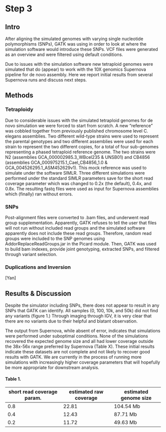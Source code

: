 # Step 3

## Intro
After aligning the simulated genomes with varying single nucleotide polymorphisms (SNPs), GATK was using in order to look at where the simulation software would introduce these SNPs. VCF files were generated as an overview and were filtered using default conditions. 

Due to issues with the simulation software new tetraploid genomes were simulated that do (appear) to work with the 10X genomics Supernova pipeline for de novo assembly. Here we report initial results from several Supernova runs and discuss next steps.

## Methods
### Tetraploidy
Due to considerable issues with the simulated tetraploid genomes for de novo simulation we were forced to start from scratch. A new “reference” was cobbled together from previously published chromosome level C. elegans assemblies. Two different wild-type strains were used to represent the parental genotypes and two different assemblies were used for each strain to represent the two different copies, for a total of four sub-genomes representing a phased tetraploid reference genome. The two strains were N2 (assemblies GCA_000002985.3_WBcel235 & UNSB01) and CB4856 (assemblies GCA_000975215.1_Cael_CB4856_1.0 & GCA_004526295.1_ASM452629v1). This mock reference was used to simulate under the software SIMLR. Three different simulations were performed under the standard SIMLR parameters save for the short read coverage parameter which was changed to 0.2x (the default), 0.4x, and 0.8x. The resulting fastq files were used as input for Supernova assemblies which (finally) ran without errors. 
### SNPs 
Post-alignment files were converted to .bam files, and underwent read group supplementation. Apparently, GATK refuses to tell the user that files will not run without included read groups and the simulated software apparently does not include these read groups. Therefore, random read groups were included to the SNP genomes using AddorReplaceReadGroups.jar in the Picard module. Then, GATK was used to build bam indexes, provide joint genotyping, extracted SNPs, and filtered through variant selection. 
### Duplications and Inversion 
[Yan]

## Results & Discussion
Despite the simulator including SNPs, there does not appear to result in any SNPs that GATK can identify. All samples (0, 100, 10k, and 50k) did not find any variants (figure 1.) Through imaging through IGV, it is very clear that there are no variants due to their helpful and blatant observation. 

The output from Supernova, while absent of error, indicates that simulations were performed under suboptimal conditions. None of the simulations recovered the expected genome size and all had lower coverage outside the 38x-56x range preferred by Supernova (Table X). These initial results indicate these datasets are not complete and not likely to recover good results with GATK. We are currently in the process of running more simulations with increasingly higher coverage parameters that will hopefully be more appropriate for downstream analysis.


#### Table 1.
short read coverage param. | estimated raw coverage | estimated genome size
--- | --- | --- 
0.8 | 22.81 | 104.54 Mb 
0.4 | 12.43 | 87.71 Mb
0.2 | 11.72 | 49.63 Mb

